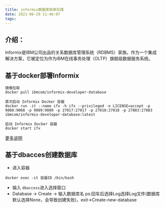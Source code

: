 ```yaml
---
title: informix数据库简单实践
date: 2021-06-29 11:46:07
tags:
---
```


## 介绍：
Informix是IBM公司出品的关系数据库管理系统（RDBMS）家族。作为一个集成解决方案，它被定位为作为IBM在线事务处理（OLTP）旗舰级数据服务系统。

## 基于docker部署Informix
```text
镜像拉取
docker pull ibmcom/informix-developer-database

首次启动 Informix Docker 容器
docker run -it --name ifx -h ifx --privileged -e LICENSE=accept -p 9088:9088 -p 9089:9089 -p 27017:27017 -p 27018:27018 -p 27883:27883  ibmcom/informix-developer-database:latest

启动 Informix Docker 容器
docker start ifx

```
[更多说明](https://github.com/informix/informix-dockerhub-readme/blob/master/14.10.FC5/informix-developer-database.md)


## 基于dbacces创建数据库
- 进入容器
```text
docker exec -it 容器ID /bin/bash
```

- 输入 <code>dbaccess</code>进入选择窗口
- Database -> Create -> 输入数据库名
ps:回车后选择Log选择Log文件(数据库默认选择None，会导致创建失败)，exit->Create-new-database

